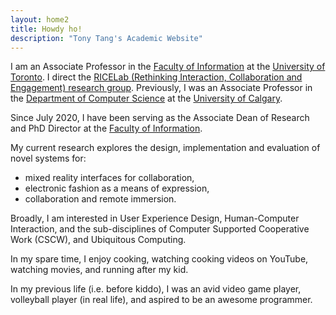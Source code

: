 ```yaml
---
layout: home2
title: Howdy ho!
description: "Tony Tang's Academic Website"
---
```


I am an Associate Professor in the [Faculty of Information](http://ischool.utoronto.ca) at the [University of Toronto](http://www.utoronto.ca). I direct the [RICELab (Rethinking Interaction, Collaboration and Engagement) research group](http://ricelab.github.io/). Previously, I was an Associate Professor in the [Department of Computer Science](http://www.cpsc.ucalgary.ca/) at the [University of Calgary](http://ucalgary.ca/).

Since July 2020, I have been serving as the Associate Dean of Research and PhD Director at the [Faculty of Information](http://ischool.utoronto.ca).

My current research explores the design, implementation and evaluation of novel systems for:
* mixed reality interfaces for collaboration,
* electronic fashion as a means of expression,
* collaboration and remote immersion.

Broadly, I am interested in User Experience Design, Human-Computer Interaction, and the sub-disciplines of Computer Supported Cooperative Work (CSCW), and Ubiquitous Computing.

In my spare time, I enjoy cooking, watching cooking videos on YouTube, watching movies, and running after my kid.

In my previous life (i.e. before kiddo), I was an avid video game player, volleyball player (in real life), and aspired to be an awesome programmer.
